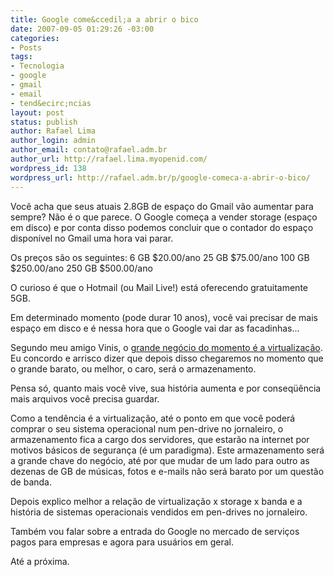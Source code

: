 ```yaml
---
title: Google come&ccedil;a a abrir o bico
date: 2007-09-05 01:29:26 -03:00
categories:
- Posts
tags:
- Tecnologia
- google
- gmail
- email
- tend&ecirc;ncias
layout: post
status: publish
author: Rafael Lima
author_login: admin
author_email: contato@rafael.adm.br
author_url: http://rafael.lima.myopenid.com/
wordpress_id: 138
wordpress_url: http://rafael.adm.br/p/google-comeca-a-abrir-o-bico/
---
```


Voc&ecirc; acha que seus atuais 2.8GB de espa&ccedil;o do Gmail v&atilde;o aumentar para sempre? N&atilde;o &eacute; o que parece. O Google come&ccedil;a a vender storage (espa&ccedil;o em disco) e por conta disso podemos concluir que o contador do espa&ccedil;o dispon&iacute;vel no Gmail uma hora vai parar.

Os pre&ccedil;os s&atilde;o os seguintes:
6 GB $20.00/ano
25 GB $75.00/ano
100 GB $250.00/ano
250 GB $500.00/ano

O curioso &eacute; que o Hotmail (ou Mail Live!) est&aacute; oferecendo gratuitamente 5GB.

Em determinado momento (pode durar 10 anos), voc&ecirc; vai precisar de mais espa&ccedil;o em disco e &eacute; nessa hora que o Google vai dar as facadinhas...

Segundo meu amigo Vinis, o <a href="http://viniciusbraga.com/notas/comportamento/virtualizacao-esta-chegando/">grande neg&oacute;cio do momento &eacute; a virtualiza&ccedil;&atilde;o</a>. Eu concordo e arrisco dizer que depois disso chegaremos no momento que o grande barato, ou melhor, o caro, ser&aacute; o armazenamento.

Pensa s&oacute;, quanto mais voc&ecirc; vive, sua hist&oacute;ria aumenta e por conseq&uuml;&ecirc;ncia mais arquivos voc&ecirc; precisa guardar.

Como a tend&ecirc;ncia &eacute; a virtualiza&ccedil;&atilde;o, at&eacute; o ponto em que voc&ecirc; poder&aacute; comprar o seu sistema operacional num pen-drive no jornaleiro, o armazenamento fica a cargo dos servidores, que estar&atilde;o na internet por motivos b&aacute;sicos de seguran&ccedil;a (&eacute; um paradigma). Este armazenamento ser&aacute; a grande chave do neg&oacute;cio, at&eacute; por que mudar de um lado para outro as dezenas de GB de m&uacute;sicas, fotos e e-mails n&atilde;o ser&aacute; barato por um quest&atilde;o de banda.

Depois explico melhor a rela&ccedil;&atilde;o de virtualiza&ccedil;&atilde;o x storage x banda e a hist&oacute;ria de sistemas operacionais vendidos em pen-drives no jornaleiro.

Tamb&eacute;m vou falar sobre a entrada do Google no mercado de servi&ccedil;os pagos para empresas e agora para usu&aacute;rios em geral.

At&eacute; a pr&oacute;xima.

